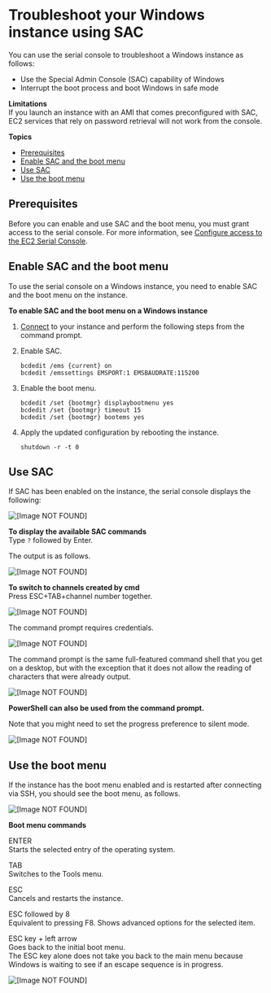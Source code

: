 # Troubleshoot your Windows instance using SAC<a name="troubleshooting-sac"></a>

You can use the serial console to troubleshoot a Windows instance as follows:
+ Use the Special Admin Console \(SAC\) capability of Windows
+ Interrupt the boot process and boot Windows in safe mode 

**Limitations**  
If you launch an instance with an AMI that comes preconfigured with SAC, EC2 services that rely on password retrieval will not work from the console\.

**Topics**
+ [Prerequisites](#sac-prerequisites)
+ [Enable SAC and the boot menu](#configure-sac-bootmenu)
+ [Use SAC](#use-sac)
+ [Use the boot menu](#use-boot-menu)

## Prerequisites<a name="sac-prerequisites"></a>

Before you can enable and use SAC and the boot menu, you must grant access to the serial console\. For more information, see [Configure access to the EC2 Serial Console](configure-access-to-serial-console.md)\.

## Enable SAC and the boot menu<a name="configure-sac-bootmenu"></a>

To use the serial console on a Windows instance, you need to enable SAC and the boot menu on the instance\.

**To enable SAC and the boot menu on a Windows instance**

1. [Connect](connecting_to_windows_instance.md) to your instance and perform the following steps from the command prompt\.

1. Enable SAC\.

   ```
   bcdedit /ems {current} on
   bcdedit /emssettings EMSPORT:1 EMSBAUDRATE:115200
   ```

1. Enable the boot menu\.

   ```
   bcdedit /set {bootmgr} displaybootmenu yes
   bcdedit /set {bootmgr} timeout 15
   bcdedit /set {bootmgr} bootems yes
   ```

1. Apply the updated configuration by rebooting the instance\.

   ```
   shutdown -r -t 0
   ```

## Use SAC<a name="use-sac"></a>

If SAC has been enabled on the instance, the serial console displays the following:

![\[Image NOT FOUND\]](http://docs.aws.amazon.com/AWSEC2/latest/WindowsGuide/images/win-boot-3.png)

**To display the available SAC commands**  
Type `?` followed by Enter\.

The output is as follows\.

![\[Image NOT FOUND\]](http://docs.aws.amazon.com/AWSEC2/latest/WindowsGuide/images/win-boot-4.png)

**To switch to channels created by cmd**  
Press ESC\+TAB\+channel number together\.

![\[Image NOT FOUND\]](http://docs.aws.amazon.com/AWSEC2/latest/WindowsGuide/images/win-boot-5.png)

The command prompt requires credentials\.

![\[Image NOT FOUND\]](http://docs.aws.amazon.com/AWSEC2/latest/WindowsGuide/images/win-boot-6.png)

The command prompt is the same full\-featured command shell that you get on a desktop, but with the exception that it does not allow the reading of characters that were already output\.

![\[Image NOT FOUND\]](http://docs.aws.amazon.com/AWSEC2/latest/WindowsGuide/images/win-boot-7.png)

**PowerShell can also be used from the command prompt\.**

Note that you might need to set the progress preference to silent mode\.

![\[Image NOT FOUND\]](http://docs.aws.amazon.com/AWSEC2/latest/WindowsGuide/images/win-boot-8.png)

## Use the boot menu<a name="use-boot-menu"></a>

If the instance has the boot menu enabled and is restarted after connecting via SSH, you should see the boot menu, as follows\.

![\[Image NOT FOUND\]](http://docs.aws.amazon.com/AWSEC2/latest/WindowsGuide/images/win-boot-1.png)

**Boot menu commands**

ENTER  
Starts the selected entry of the operating system\.

TAB  
Switches to the Tools menu\.

ESC  
Cancels and restarts the instance\.

ESC followed by 8  
Equivalent to pressing F8\. Shows advanced options for the selected item\.

ESC key \+ left arrow  
Goes back to the initial boot menu\.  
The ESC key alone does not take you back to the main menu because Windows is waiting to see if an escape sequence is in progress\.

![\[Image NOT FOUND\]](http://docs.aws.amazon.com/AWSEC2/latest/WindowsGuide/images/win-boot-2.png)